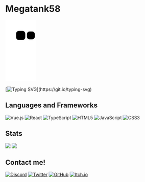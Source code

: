 # Megatank58

![](https://github.com/megatank58/megatank58/raw/output/github-contribution-grid-snake.svg)

[![Typing SVG](https://readme-typing-svg.herokuapp.com?color=%2336BCF7&size=30&vCenter=true&width=600&height=30&lines=Hi+there!+I+am+megatank58%2C+Js%2FTs+programmer+from+India...)](https://git.io/typing-svg)

## Languages and Frameworks

![Vue.js](https://img.shields.io/badge/vuejs-%2335495e.svg?style=for-the-badge&logo=vuedotjs&logoColor=%234FC08D)
![React](https://img.shields.io/badge/react-%2320232a.svg?style=for-the-badge&logo=react&logoColor=%2361DAFB)
![TypeScript](https://img.shields.io/badge/typescript-%23007ACC.svg?style=for-the-badge&logo=typescript&logoColor=white)
![HTML5](https://img.shields.io/badge/html5-%23E34F26.svg?style=for-the-badge&logo=html5&logoColor=white)
![JavaScript](https://img.shields.io/badge/javascript-%23323330.svg?style=for-the-badge&logo=javascript&logoColor=%23F7DF1E)
![CSS3](https://img.shields.io/badge/css3-%231572B6.svg?style=for-the-badge&logo=css3&logoColor=white)

## Stats

<p align="left">
  <img height="180em" src="https://github-readme-stats.vercel.app/api?username=megatank58&show_icons=true&theme=onedark&count_private=true&hide_border=true" />
  <img height="180em" src="https://github-readme-streak-stats.herokuapp.com?user=megatank58&theme=onedark&hide_border=true&date_format=j%20M%5B%20Y%5D" />
</p>

## Contact me!

[![Discord](https://img.shields.io/badge/Discord-7289DA?style=for-the-badge&logo=discord&logoColor=white)](https://discord.gg/tsMCa9GTpa)
[![Twitter](https://img.shields.io/badge/Twitter-1DA1F2?style=for-the-badge&logo=twitter&logoColor=white)](https://twitter.com/megatank58)
[![GitHub](https://img.shields.io/badge/GitHub-100000?style=for-the-badge&logo=github&logoColor=white)](https://github.com/megatank58)
[![Itch.io](https://img.shields.io/badge/Itch.io-FA5C5C?style=for-the-badge&logo=itchdotio&logoColor=white)](https://itch.io/megatank58)
